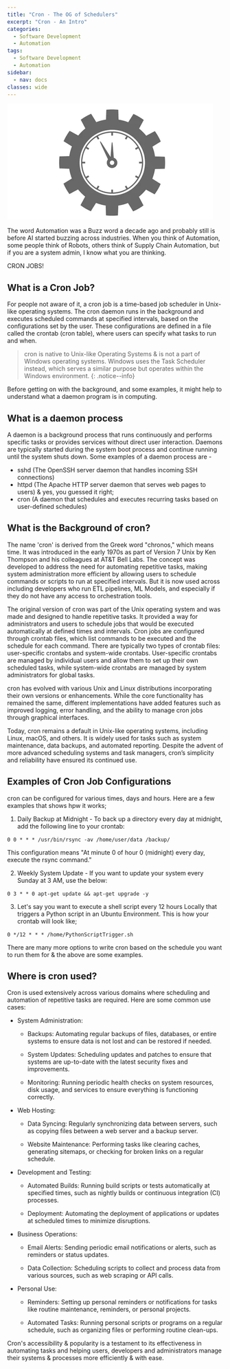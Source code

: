 ```yaml
---
title: "Cron - The OG of Schedulers"
excerpt: "Cron - An Intro"
categories:
  - Software Development
  - Automation
tags:
  - Software Development
  - Automation
sidebar:
  - nav: docs
classes: wide
---
```


  ![](https://github.com/dataasciences/dataasciences.github.io/blob/master/assets/images/scheduler_cron.jpg?raw=true)

The word Automation was a Buzz word a decade ago and probably still is before AI started buzzing across industries. When you think of Automation, some people think of Robots, others think of Supply Chain Automation, but if you are a system admin, I know what you are thinking. 

CRON JOBS!

## What is a Cron Job?

For people not aware of it, a cron job is a time-based job scheduler in Unix-like operating systems. The cron daemon runs in the background and executes scheduled commands at specified intervals, based on the configurations set by the user. These configurations are defined in a file called the crontab (cron table), where users can specify what tasks to run and when.

> <span style="font-size:1em;"> cron is native to Unix-like Operating Systems & is not a part of Windows operating systems. Windows uses the Task Scheduler instead, which serves a similar purpose but operates within the Windows environment. </span>
{: .notice--info}

Before getting on with the background, and some examples, it might help to understand what a daemon program is in computing. 

## What is a daemon process

A daemon is a background process that runs continuously and performs specific tasks or provides services without direct user interaction. Daemons are typically started during the system boot process and continue running until the system shuts down. 
Some examples of a daemon process are - 
  * sshd (The OpenSSH server daemon that handles incoming SSH connections)
  * httpd (The Apache HTTP server daemon that serves web pages to users)
  & yes, you guessed it right;
  * cron (A daemon that schedules and executes recurring tasks based on user-defined schedules)

## What is the Background of cron?

The name 'cron' is derived from the Greek word "chronos," which means time. It was introduced in the early 1970s as part of Version 7 Unix by Ken Thompson and his colleagues at AT&T Bell Labs. The concept was developed to address the need for automating repetitive tasks, making system administration more efficient by allowing users to schedule commands or scripts to run at specified intervals. But it is now used across including developers who run ETL pipelines, ML Models, and especially if they do not have any access to orchestration tools.

The original version of cron was part of the Unix operating system and was made and designed to handle repetitive tasks. It provided a way for administrators and users to schedule jobs that would be executed automatically at defined times and intervals. Cron jobs are configured through crontab files, which list commands to be executed and the schedule for each command. There are typically two types of crontab files: user-specific crontabs and system-wide crontabs. User-specific crontabs are managed by individual users and allow them to set up their own scheduled tasks, while system-wide crontabs are managed by system administrators for global tasks.

cron has evolved with various Unix and Linux distributions incorporating their own versions or enhancements. While the core functionality has remained the same, different implementations have added features such as improved logging, error handling, and the ability to manage cron jobs through graphical interfaces.

Today, cron remains a default in Unix-like operating systems, including Linux, macOS, and others. It is widely used for tasks such as system maintenance, data backups, and automated reporting. Despite the advent of more advanced scheduling systems and task managers, cron’s simplicity and reliability have ensured its continued use.

## Examples of Cron Job Configurations

cron can be configured for various times, days and hours. Here are a few examples that shows hpw it works;

1. Daily Backup at Midnight - To back up a directory every day at midnight, add the following line to your crontab:

```cron
0 0 * * * /usr/bin/rsync -av /home/user/data /backup/
```

This configuration means "At minute 0 of hour 0 (midnight) every day, execute the rsync command."

2. Weekly System Update - If you want to update your system every Sunday at 3 AM, use the below:

```cron
0 3 * * 0 apt-get update && apt-get upgrade -y
```

3. Let's say you want to execute a shell script every 12 hours Locally that triggers a Python script in an Ubuntu Environment. This is how your crontab will look like;

```cron
0 */12 * * * /home/PythonScriptTrigger.sh
```

There are many more options to write cron based on the schedule you want to run them for & the above are some examples.

## Where is cron used?

Cron is used extensively across various domains where scheduling and automation of repetitive tasks are required. Here are some common use cases:

* System Administration:

  * Backups: Automating regular backups of files, databases, or entire systems to ensure data is not lost and can be restored if needed.

  * System Updates: Scheduling updates and patches to ensure that systems are up-to-date with the latest security fixes and improvements.

  * Monitoring: Running periodic health checks on system resources, disk usage, and services to ensure everything is functioning correctly.

* Web Hosting:

  * Data Syncing: Regularly synchronizing data between servers, such as copying files between a web server and a backup server.

  * Website Maintenance: Performing tasks like clearing caches, generating sitemaps, or checking for broken links on a regular schedule.

* Development and Testing:

  * Automated Builds: Running build scripts or tests automatically at specified times, such as nightly builds or continuous integration (CI) processes.

  * Deployment: Automating the deployment of applications or updates at scheduled times to minimize disruptions.

* Business Operations:

  * Email Alerts: Sending periodic email notifications or alerts, such as reminders or status updates.

  * Data Collection: Scheduling scripts to collect and process data from various sources, such as web scraping or API calls.

* Personal Use:

  * Reminders: Setting up personal reminders or notifications for tasks like routine maintenance, reminders, or personal projects.

  * Automated Tasks: Running personal scripts or programs on a regular schedule, such as organizing files or performing routine clean-ups.

Cron's accessibility & popularity is a testament to its effectiveness in automating tasks and helping users, developers and administrators manage their systems & processes more efficiently & with ease.
